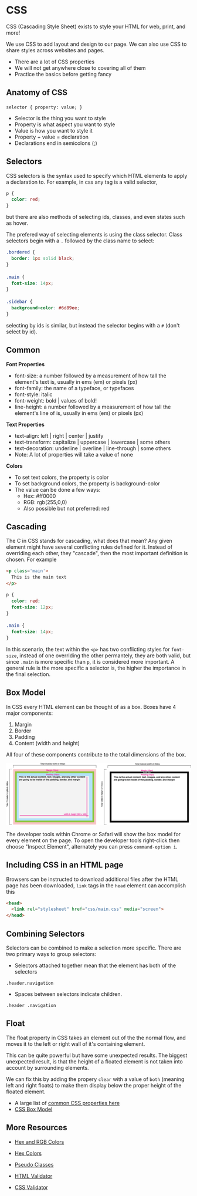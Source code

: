 # CSS

CSS (Cascading Style Sheet) exists to style your HTML for web, print, and more!

We use CSS to add layout and design to our page. We can also use CSS to share styles across websites and pages.

- There are a lot of CSS properties
- We will not get anywhere close to
covering all of them
- Practice the basics before getting fancy

## Anatomy of CSS

`selector { property: value; }`

- Selector is the thing you want to style
- Property is what aspect you want to style
- Value is how you want to style it
- Property + value = declaration
- Declarations end in semicolons (;)

## Selectors

CSS selectors is the syntax used to specify which HTML elements to apply a declaration to. For example, in css any tag is a valid selector,

```css
p {
  color: red;
}
```
but there are also methods of selecting ids, classes, and even states such as hover.

The prefered way of selecting elements is using the class selector. Class selectors begin with a `.` followed by the class name to select:

```css
.bordered {
  border: 1px solid black;
}

.main {
  font-size: 14px;
}

.sidebar {
  background-color: #6d89ee;
}
```

selecting by ids is similar, but instead the selector begins with a `#` (don't select by id).

## Common

**Font Properties**

- font-size: a number followed by a measurement of how tall the element's text is, usually in ems (em) or pixels (px)
- font-family: the name of a typeface, or typefaces
- font-style: italic
- font-weight: bold | values of bold!
- line-height: a number followed by a
measurement of how tall the element's line of is,
usually in ems (em) or pixels (px)

**Text Properties**

- text-align: left | right | center | justify
- text-transform: capitalize | uppercase | lowercase | some others
- text-decoration: underline | overline | line-through | some others
- Note: A lot of properties will take a value of none

**Colors**

- To set text colors, the property is color
- To set background colors, the property is background-color
- The value can be done a few ways:
  - Hex: #ff0000
  - RGB: rgb(255,0,0)
  - Also possible but not preferred: red


## Cascading

The C in CSS stands for cascading, what does that mean? Any given element might have several conflicting rules defined for it. Instead of overriding each other, they "cascade", then the most important definition is chosen. For example
```html
<p class='main'>
  This is the main text
</p>
```

```css
p {
  color: red;
  font-size: 12px;
}

.main {
  font-size: 14px;
}
```

In this scenario, the text within the `<p>` has two conflicting styles for `font-size`, instead of one overriding the other permantely, they are both valid, but since `.main` is more specific than `p`, it is considered more important. A general rule is the more specific a selector is, the higher the importance in the final selection.

## Box Model

In CSS every HTML element can be thought of as a box. Boxes have 4 major components:

1. Margin
1. Border
1. Padding
1. Content (width and height)

All four of these components contribute to the total dimensions of the box.

![Box Model with Diagram](resources/box-model.jpg)

The developer tools within Chrome or Safari will show the box model for every element on the page. To open the developer tools right-click then choose "Inspect Element", alternately you can press `command-option i`.

## Including CSS in an HTML page

Browsers can be instructed to download additional files after the HTML page has been downloaded, `link` tags in the `head` element can accomplish this


```html
<head>
  <link rel="stylesheet" href="css/main.css" media="screen">
</head>
```


## Combining Selectors

Selectors can be combined to make a selection more specific. There are two primary ways to group selectors:

- Selectors attached together mean that the element has both of the selectors
```
.header.navigation
```
- Spaces between selectors indicate children.
```
.header .navigation
```

## Float

The float property in CSS takes an element out of the the normal flow, and moves it to the left or right wall of it's containing element.

This can be quite powerful but have some unexpected results. The biggest unexpected result, is that the height of a floated element is not taken into account by surrounding elements.

We can fix this by adding the propery `clear` with a value of `both` (meaning left and right floats) to make them display below the proper height of the floated element.

- A large list of [common CSS properties here](https://developer.mozilla.org/en-US/docs/Web/CSS/CSS_Properties_Reference)
- [CSS Box Model](https://developer.mozilla.org/en-US/docs/Web/CSS/CSS_Box_Model/Introduction_to_the_CSS_box_model)

## More Resources
- [Hex and RGB Colors](http://www.w3schools.com/tags/ref_colorpicker.asp)
- [Hex Colors](http://0to255.com)

- [Pseudo Classes](http://htmldog.com/guides/css/intermediate/pseudoclasses/)
- [HTML Validator](http://html5.validator.nu)
- [CSS Validator](http://jigsaw.w3.org/css-validator)
